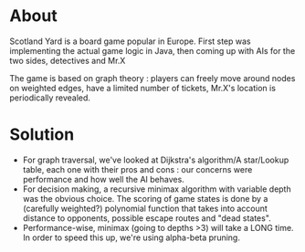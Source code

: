 # About
Scotland Yard is a board game popular in Europe. First step was implementing the actual game logic in Java, then coming up with AIs for the two sides, detectives and Mr.X

The game is based on graph theory : players can freely move around nodes on weighted edges, have a limited number of tickets, Mr.X's location is periodically revealed.

# Solution
- For graph traversal, we've looked at Dijkstra's algorithm/A star/Lookup table, each one with their pros and cons : our concerns were performance and how well the AI behaves.
- For decision making, a recursive minimax algorithm with variable depth was the obvious choice. The scoring of game states is done by a (carefully weighted?) polynomial function that takes into account distance to opponents, possible escape routes and "dead states". 
- Performance-wise, minimax (going to depths >3) will take a LONG time. In order to speed this up, we're using alpha-beta pruning.
